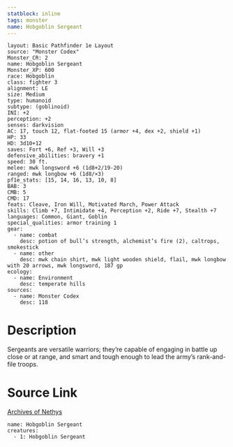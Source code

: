 ```yaml
---
statblock: inline
tags: monster
name: Hobgoblin Sergeant
---
```

```statblock
layout: Basic Pathfinder 1e Layout
source: "Monster Codex"
Monster_CR: 2
name: Hobgoblin Sergeant
Monster_XP: 600
race: Hobgoblin
class: fighter 3
alignment: LE
size: Medium
type: humanoid
subtype: (goblinoid)
INI: +2
perception: +2
senses: darkvision
AC: 17, touch 12, flat-footed 15 (armor +4, dex +2, shield +1)
HP: 33
HD: 3d10+12
saves: Fort +6, Ref +3, Will +3
defensive_abilities: bravery +1
speed: 30 ft.
melee: mwk longsword +6 (1d8+2/19-20)
ranged: mwk longbow +6 (1d8/×3)
pf1e_stats: [15, 14, 16, 13, 10, 8]
BAB: 3
CMB: 5
CMD: 17
feats: Cleave, Iron Will, Motivated March, Power Attack
skills: Climb +7, Intimidate +4, Perception +2, Ride +7, Stealth +7
languages: Common, Giant, Goblin
special_qualities: armor training 1
gear:
  - name: combat
    desc: potion of bull’s strength, alchemist’s fire (2), caltrops, smokestick
  - name: other
    desc: mwk chain shirt, mwk light wooden shield, flail, mwk longbow with 20 arrows, mwk longsword, 187 gp
ecology:
  - name: Environment
    desc: temperate hills
sources:
  - name: Monster Codex
    desc: 118
```
# Description
Sergeants are versatile warriors; they’re capable of engaging in battle up close or at range, and smart and tough enough to lead the army’s rank-and-file troops.
# Source Link
[Archives of Nethys](https://aonprd.com/MonsterDisplay.aspx?ItemName=Hobgoblin%20Sergeant)
```encounter-table
name: Hobgoblin Sergeant
creatures:
  - 1: Hobgoblin Sergeant
```
